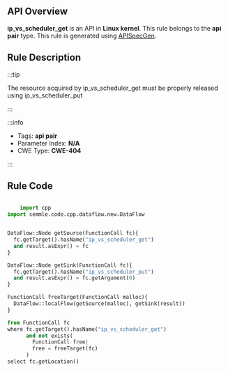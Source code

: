 ---
---


## API Overview
**ip_vs_scheduler_get** is an API in **Linux kernel**. This rule belongs to the **api pair** type. This rule is generated using [APISpecGen](../../tools/APISpecGen).
## Rule Description

:::tip

The resource acquired by ip_vs_scheduler_get must be properly released using ip_vs_scheduler_put

:::

:::info

- Tags: **api pair**
- Parameter Index: **N/A**
- CWE Type: **CWE-404**

:::

## Rule Code
```python

    import cpp
import semmle.code.cpp.dataflow.new.DataFlow


DataFlow::Node getSource(FunctionCall fc){
  fc.getTarget().hasName("ip_vs_scheduler_get")
  and result.asExpr() = fc
}

DataFlow::Node getSink(FunctionCall fc){
  fc.getTarget().hasName("ip_vs_scheduler_put")
  and result.asExpr() = fc.getArgument(0)
}

FunctionCall freeTarget(FunctionCall malloc){
  DataFlow::localFlow(getSource(malloc), getSink(result))
}

from FunctionCall fc
where fc.getTarget().hasName("ip_vs_scheduler_get")
      and not exists(
        FunctionCall free| 
        free = freeTarget(fc)
      )
select fc.getLocation()

    
```